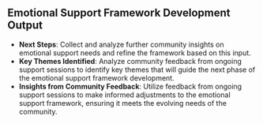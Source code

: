 

## Emotional Support Framework Development Output

- **Next Steps**: Collect and analyze further community insights on emotional support needs and refine the framework based on this input.
- **Key Themes Identified**: Analyze community feedback from ongoing support sessions to identify key themes that will guide the next phase of the emotional support framework development.
- **Insights from Community Feedback**: Utilize feedback from ongoing support sessions to make informed adjustments to the emotional support framework, ensuring it meets the evolving needs of the community.
